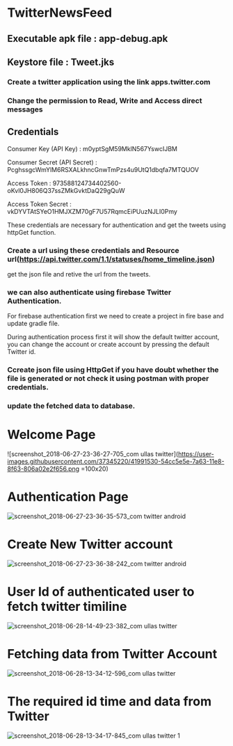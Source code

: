 # TwitterNewsFeed

## Executable apk file : app-debug.apk 

## Keystore file : Tweet.jks

### Create a twitter application using the link apps.twitter.com
### Change the permission to Read, Write and Access direct messages
## Credentials
 Consumer Key (API Key)	: m0yptSgM59MklN567YswcIJBM
 
 Consumer Secret (API Secret) :	PcghssgcWmYlM6RSXALkhncGnwTmPzs4u9UtQ1dbqfa7MTQUOV
 
 Access Token :	973588124734402560-oKvl0JH806Q37ssZMkGvktDaQ29gQuW
 
 Access Token Secret :	vkDYVTAtSYeO1HMJXZM70gF7U57RqmcEiPUuzNJLI0Pmy

 These credentials are necessary for authentication and get the tweets using httpGet function.
### Create a url using these credentials and Resource url(https://api.twitter.com/1.1/statuses/home_timeline.json)
   get the json file and retive the url from the tweets.
   
### we can also authenticate using firebase Twitter Authentication.
 For firebase authentication first we need to create a project in fire base and update gradle file.
 
   During authentication process first it will show the default twitter account, you can change the account or create account 
by pressing the default Twitter id.

### Ccreate json file using HttpGet if you have doubt whether the file is generated or not check it using postman with proper credentials.

### update the fetched data to database.

# Welcome Page
![screenshot_2018-06-27-23-36-27-705_com ullas twitter](https://user-images.githubusercontent.com/37345220/41991530-54cc5e5e-7a63-11e8-8f63-806a02e2f656.png =100x20)


# Authentication Page
![screenshot_2018-06-27-23-36-35-573_com twitter android](https://user-images.githubusercontent.com/37345220/41991590-90bd6a34-7a63-11e8-9573-15f3bf2543aa.png)

# Create New Twitter account
 ![screenshot_2018-06-27-23-36-38-242_com twitter android](https://user-images.githubusercontent.com/37345220/41991642-bf676f10-7a63-11e8-8624-82a9a65799ad.png)
 
# User Id of authenticated user to fetch twitter timiline
![screenshot_2018-06-28-14-49-23-382_com ullas twitter](https://user-images.githubusercontent.com/37345220/42025643-b5b21388-7ae2-11e8-851c-916b1f537d0c.png)


# Fetching data from Twitter Account
![screenshot_2018-06-28-13-34-12-596_com ullas twitter](https://user-images.githubusercontent.com/37345220/42025127-7d549746-7ae1-11e8-9305-ab0efd8ba114.png)

# The required id time and data from Twitter
![screenshot_2018-06-28-13-34-17-845_com ullas twitter 1](https://user-images.githubusercontent.com/37345220/42025137-811fe57e-7ae1-11e8-840c-7f13b62ea7a3.png)



